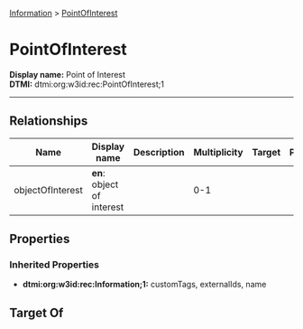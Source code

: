 [Information](Information.md) > [PointOfInterest](#)
# PointOfInterest

**Display name:** Point of Interest<br />
**DTMI:** dtmi:org:w3id:rec:PointOfInterest;1

---
## Relationships
|Name|Display name|Description|Multiplicity|Target|Properties|Writable|
|-|-|-|-|-|-|-|
|objectOfInterest|**en**: object of interest||0-1|||True|
## Properties
### Inherited Properties
* **dtmi:org:w3id:rec:Information;1:** customTags, externalIds, name
## Target Of
